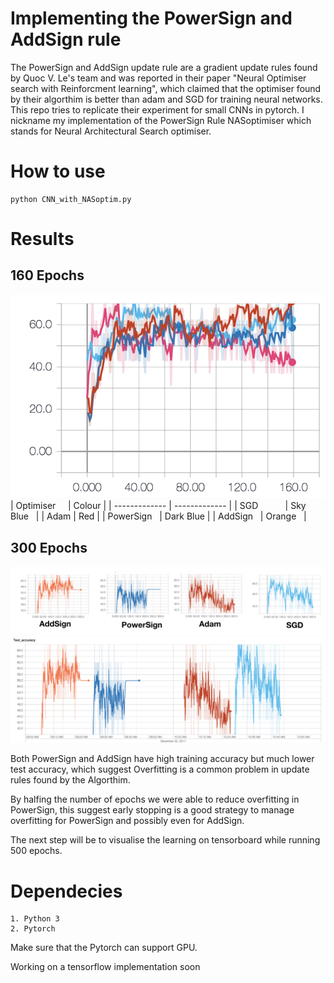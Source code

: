 # Implementing the PowerSign and AddSign rule
The PowerSign and AddSign update rule are a gradient 
update rules found by Quoc V. Le's team and was 
reported in their paper "Neural Optimiser search with Reinforcment learning", which claimed that the optimiser found by their algorthim is better than adam and SGD for training neural networks. This repo tries to replicate their experiment for small CNNs in pytorch. I nickname my implementation of the PowerSign Rule NASoptimiser which stands for Neural Architectural Search optimiser. 

# How to use 
```
python CNN_with_NASoptim.py 
```

# Results 

## 160 Epochs 
![alt text](https://github.com/Neoanarika/Implementing-the-PowerSign-and-AddSign-rule/blob/master/img/160%20epochs.png)
| Optimiser     | Colour        |
| ------------- | ------------- |
| SGD           | Sky Blue      |
| Adam          | Red           |
| PowerSign     | Dark Blue     |
| AddSign       | Orange        |

## 300 Epochs
![alt text](https://github.com/Neoanarika/Implementing-the-PowerSign-and-AddSign-rule/blob/master/img/300%20epochs.png)
![alt text](https://github.com/Neoanarika/Implementing-the-PowerSign-and-AddSign-rule/blob/master/img/300%20epcohs%20time.png)

Both PowerSign and AddSign have high training accuracy but much lower test accuracy, which suggest Overfitting is a common problem in update rules found by the Algorthim. 

By halfing the number of epochs we were able to reduce overfitting in PowerSign, this suggest early stopping is a good strategy to manage overfitting for PowerSign and possibly even for AddSign. 

The next step will be to visualise the learning on
tensorboard while running 500 epochs.  

# Dependecies 
```
1. Python 3
2. Pytorch 
```

Make sure that the Pytorch can support GPU. 

Working on a tensorflow implementation soon
